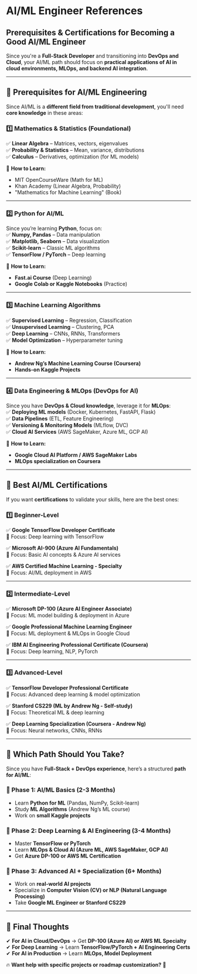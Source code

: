 # AI/ML Engineer References

## **Prerequisites & Certifications for Becoming a Good AI/ML Engineer**

Since you're a **Full-Stack Developer** and transitioning into **DevOps and Cloud**, your AI/ML path should focus on **practical applications of AI in cloud environments, MLOps, and backend AI integration**.

---

## **🔹 Prerequisites for AI/ML Engineering**

Since AI/ML is a **different field from traditional development**, you'll need **core knowledge** in these areas:

### **1️⃣ Mathematics & Statistics (Foundational)**

✅ **Linear Algebra** – Matrices, vectors, eigenvalues  
✅ **Probability & Statistics** – Mean, variance, distributions  
✅ **Calculus** – Derivatives, optimization (for ML models)

🔹 **How to Learn:**

- MIT OpenCourseWare (Math for ML)
- Khan Academy (Linear Algebra, Probability)
- "Mathematics for Machine Learning" (Book)

---

### **2️⃣ Python for AI/ML**

Since you’re learning **Python**, focus on:  
✅ **Numpy, Pandas** – Data manipulation  
✅ **Matplotlib, Seaborn** – Data visualization  
✅ **Scikit-learn** – Classic ML algorithms  
✅ **TensorFlow / PyTorch** – Deep learning

🔹 **How to Learn:**

- **Fast.ai Course** (Deep Learning)
- **Google Colab or Kaggle Notebooks** (Practice)

---

### **3️⃣ Machine Learning Algorithms**

✅ **Supervised Learning** – Regression, Classification  
✅ **Unsupervised Learning** – Clustering, PCA  
✅ **Deep Learning** – CNNs, RNNs, Transformers  
✅ **Model Optimization** – Hyperparameter tuning

🔹 **How to Learn:**

- **Andrew Ng’s Machine Learning Course (Coursera)**
- **Hands-on Kaggle Projects**

---

### **4️⃣ Data Engineering & MLOps (DevOps for AI)**

Since you have **DevOps & Cloud knowledge**, leverage it for **MLOps**:  
✅ **Deploying ML models** (Docker, Kubernetes, FastAPI, Flask)  
✅ **Data Pipelines** (ETL, Feature Engineering)  
✅ **Versioning & Monitoring Models** (MLflow, DVC)  
✅ **Cloud AI Services** (AWS SageMaker, Azure ML, GCP AI)

🔹 **How to Learn:**

- **Google Cloud AI Platform / AWS SageMaker Labs**
- **MLOps specialization on Coursera**

---

## **🔹 Best AI/ML Certifications**

If you want **certifications** to validate your skills, here are the best ones:

### **1️⃣ Beginner-Level**

✅ **Google TensorFlow Developer Certificate**  
🔹 Focus: Deep learning with TensorFlow

✅ **Microsoft AI-900 (Azure AI Fundamentals)**  
🔹 Focus: Basic AI concepts & Azure AI services

✅ **AWS Certified Machine Learning - Specialty**  
🔹 Focus: AI/ML deployment in AWS

---

### **2️⃣ Intermediate-Level**

✅ **Microsoft DP-100 (Azure AI Engineer Associate)**  
🔹 Focus: ML model building & deployment in Azure

✅ **Google Professional Machine Learning Engineer**  
🔹 Focus: ML deployment & MLOps in Google Cloud

✅ **IBM AI Engineering Professional Certificate (Coursera)**  
🔹 Focus: Deep learning, NLP, PyTorch

---

### **3️⃣ Advanced-Level**

✅ **TensorFlow Developer Professional Certificate**  
🔹 Focus: Advanced deep learning & model optimization

✅ **Stanford CS229 (ML by Andrew Ng - Self-study)**  
🔹 Focus: Theoretical ML & deep learning

✅ **Deep Learning Specialization (Coursera - Andrew Ng)**  
🔹 Focus: Neural networks, CNNs, RNNs

---

## **🔹 Which Path Should You Take?**

Since you have **Full-Stack + DevOps experience**, here’s a structured **path for AI/ML**:

### **🎯 Phase 1: AI/ML Basics (2-3 Months)**

- Learn **Python for ML** (Pandas, NumPy, Scikit-learn)
- Study **ML Algorithms** (Andrew Ng’s ML course)
- Work on **small Kaggle projects**

### **🎯 Phase 2: Deep Learning & AI Engineering (3-4 Months)**

- Master **TensorFlow or PyTorch**
- Learn **MLOps & Cloud AI (Azure ML, AWS SageMaker, GCP AI)**
- Get **Azure DP-100 or AWS ML Certification**

### **🎯 Phase 3: Advanced AI + Specialization (6+ Months)**

- Work on **real-world AI projects**
- Specialize in **Computer Vision (CV) or NLP (Natural Language Processing)**
- Take **Google ML Engineer or Stanford CS229**

---

## **🔹 Final Thoughts**

✔ **For AI in Cloud/DevOps** → Get **DP-100 (Azure AI) or AWS ML Specialty**  
✔ **For Deep Learning** → Learn **TensorFlow/PyTorch + AI Engineering Certs**  
✔ **For AI in Production** → Learn **MLOps, Model Deployment**

🔥 **Want help with specific projects or roadmap customization?** 🚀
